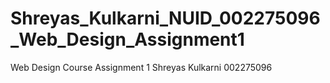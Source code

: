 # Shreyas_Kulkarni_NUID_002275096_Web_Design_Assignment1
Web Design Course Assignment 1 Shreyas Kulkarni 002275096
